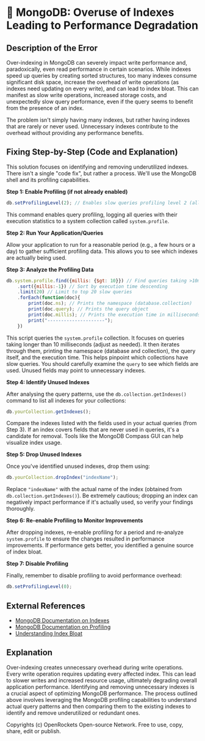 # 🐞 MongoDB: Overuse of Indexes Leading to Performance Degradation


## Description of the Error

Over-indexing in MongoDB can severely impact write performance and, paradoxically, even read performance in certain scenarios.  While indexes speed up queries by creating sorted structures, too many indexes consume significant disk space, increase the overhead of write operations (as indexes need updating on every write), and can lead to index bloat.  This can manifest as slow write operations, increased storage costs, and unexpectedly slow query performance, even if the query seems to benefit from the presence of an index.

The problem isn't simply having many indexes, but rather having indexes that are rarely or never used.  Unnecessary indexes contribute to the overhead without providing any performance benefits.


## Fixing Step-by-Step (Code and Explanation)

This solution focuses on identifying and removing underutilized indexes.  There isn't a single "code fix", but rather a process. We'll use the MongoDB shell and its profiling capabilities.


**Step 1: Enable Profiling (if not already enabled)**

```javascript
db.setProfilingLevel(2); // Enables slow queries profiling level 2 (all queries)
```

This command enables query profiling, logging all queries with their execution statistics to a system collection called `system.profile`.


**Step 2: Run Your Application/Queries**

Allow your application to run for a reasonable period (e.g., a few hours or a day) to gather sufficient profiling data. This allows you to see which indexes are actually being used.


**Step 3: Analyze the Profiling Data**

```javascript
db.system.profile.find({millis: {$gt: 10}}) // Find queries taking >10ms
    .sort({millis:-1}) // Sort by execution time descending
    .limit(20) // Limit to top 20 slow queries
    .forEach(function(doc){
        print(doc.ns); // Prints the namespace (database.collection)
        print(doc.query); // Prints the query object
        print(doc.millis); // Prints the execution time in milliseconds
        print("---------------------");
    })
```

This script queries the `system.profile` collection.  It focuses on queries taking longer than 10 milliseconds (adjust as needed). It then iterates through them, printing the namespace (database and collection), the query itself, and the execution time. This helps pinpoint which collections have slow queries. You should carefully examine the `query` to see which fields are used.  Unused fields may point to unnecessary indexes.


**Step 4: Identify Unused Indexes**

After analysing the query patterns, use the `db.collection.getIndexes()` command to list all indexes for your collections:

```javascript
db.yourCollection.getIndexes();
```

Compare the indexes listed with the fields used in your actual queries (from Step 3).  If an index covers fields that are never used in queries, it's a candidate for removal.  Tools like the MongoDB Compass GUI can help visualize index usage.


**Step 5: Drop Unused Indexes**

Once you've identified unused indexes, drop them using:

```javascript
db.yourCollection.dropIndex("indexName");
```

Replace `"indexName"` with the actual name of the index (obtained from `db.collection.getIndexes()`).   Be extremely cautious;  dropping an index can negatively impact performance if it's actually used, so verify your findings thoroughly.

**Step 6: Re-enable Profiling to Monitor Improvements**

After dropping indexes, re-enable profiling for a period and re-analyze `system.profile` to ensure the changes resulted in performance improvements. If performance gets better, you identified a genuine source of index bloat.


**Step 7: Disable Profiling**

Finally, remember to disable profiling to avoid performance overhead:

```javascript
db.setProfilingLevel(0);
```


## External References

* [MongoDB Documentation on Indexes](https://www.mongodb.com/docs/manual/indexes/)
* [MongoDB Documentation on Profiling](https://www.mongodb.com/docs/manual/tutorial/manage-mongodb-profiling/)
* [Understanding Index Bloat](https://www.mongodb.com/blog/post/index-bloat-a-common-mongodb-performance-problem)


## Explanation

Over-indexing creates unnecessary overhead during write operations. Every write operation requires updating every affected index.  This can lead to slower writes and increased resource usage, ultimately degrading overall application performance. Identifying and removing unnecessary indexes is a crucial aspect of optimizing MongoDB performance.  The process outlined above involves leveraging the MongoDB profiling capabilities to understand actual query patterns and then comparing them to the existing indexes to identify and remove underutilized or redundant ones.


Copyrights (c) OpenRockets Open-source Network. Free to use, copy, share, edit or publish.


